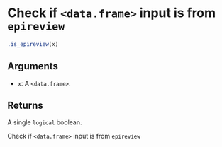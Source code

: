 # Check if `<data.frame>` input is from `epireview`

```r
.is_epireview(x)
```

## Arguments

- `x`: A `<data.frame>`.

## Returns

A single `logical` boolean.

Check if `<data.frame>` input is from `epireview`
